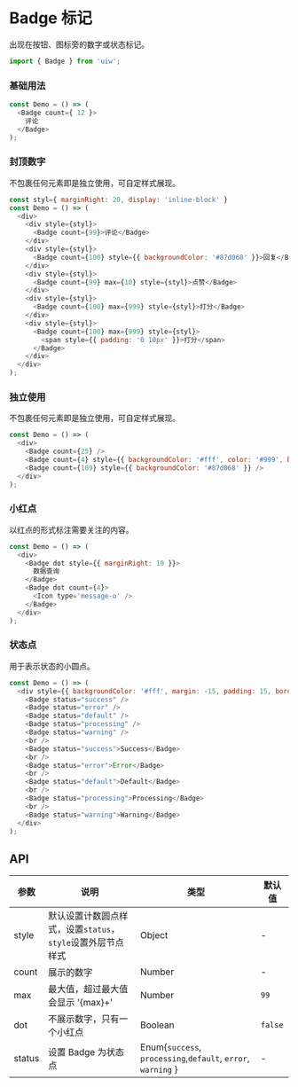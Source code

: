 Badge 标记
===

出现在按钮、图标旁的数字或状态标记。

```jsx
import { Badge } from 'uiw';
```

### 基础用法

<!--DemoStart,bgWhite-->
```js
const Demo = () => (
  <Badge count={ 12 }>
    评论
  </Badge>
);
```
<!--End-->

### 封顶数字

不包裹任何元素即是独立使用，可自定样式展现。

<!--DemoStart,bgWhite-->
```js
const styl={ marginRight: 20, display: 'inline-block' }
const Demo = () => (
  <div>
    <div style={styl}>
      <Badge count={99}>评论</Badge>
    </div>
    <div style={styl}>
      <Badge count={100} style={{ backgroundColor: '#87d068' }}>回复</Badge>
    </div>
    <div style={styl}>
      <Badge count={99} max={10} style={styl}>点赞</Badge>
    </div>
    <div style={styl}>
      <Badge count={100} max={999} style={styl}>打分</Badge>
    </div>
    <div style={styl}>
      <Badge count={100} max={999} style={styl}>
        <span style={{ padding: '0 10px' }}>打分</span>
      </Badge>
    </div>
  </div>
);
```
<!--End-->


### 独立使用

不包裹任何元素即是独立使用，可自定样式展现。

<!--DemoStart,bgWhite-->
```js
const Demo = () => (
  <div>
    <Badge count={25} />
    <Badge count={4} style={{ backgroundColor: '#fff', color: '#999', boxShadow: '0 0 0 1px #d9d9d9 inset' }} /> 
    <Badge count={109} style={{ backgroundColor: '#87d068' }} /> 
  </div>
);
```
<!--End-->

### 小红点

以红点的形式标注需要关注的内容。

<!--DemoStart,bgWhite-->
```js
const Demo = () => (
  <div>
    <Badge dot style={{ marginRight: 10 }}>
      数据查询
    </Badge>
    <Badge dot count={4}>
      <Icon type='message-o' />
    </Badge>
  </div>
);
```
<!--End-->

### 状态点

用于表示状态的小圆点。

<!--DemoStart,bgWhite-->
```js
const Demo = () => (
  <div style={{ backgroundColor: '#fff', margin: -15, padding: 15, borderRadius: '5px 5px 0 0' }}>
    <Badge status="success" />
    <Badge status="error" />
    <Badge status="default" />
    <Badge status="processing" />
    <Badge status="warning" />
    <br />
    <Badge status="success">Success</Badge>
    <br />
    <Badge status="error">Error</Badge>
    <br />
    <Badge status="default">Default</Badge>
    <br />
    <Badge status="processing">Processing</Badge>
    <br />
    <Badge status="warning">Warning</Badge>
  </div>
);
```
<!--End-->

## API

| 参数 | 说明 | 类型 | 默认值 |
|--------- |-------- |--------- |-------- |
| style | 默认设置计数圆点样式，设置`status`，`style`设置外层节点样式 | Object | - |
| count | 展示的数字 | Number | - |
| max | 最大值，超过最大值会显示 '{max}+' | Number | `99` |
| dot | 不展示数字，只有一个小红点 | Boolean | `false` |
| status | 设置 Badge 为状态点 | Enum{`success`, `processing`,`default`, `error`, `warning` } | - |
